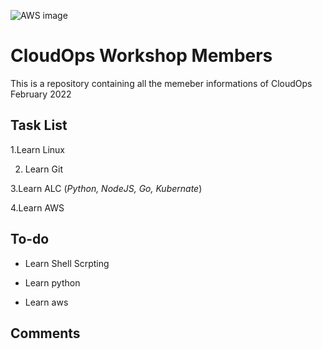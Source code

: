 ![AWS image](https://gisuser.com/wp-content/uploads/2018/08/2000px-Amazon_Web_Services_Logo.svg_.png)
# CloudOps Workshop Members
This is a repository containing all the memeber informations of CloudOps February 2022

## Task List

 1.Learn Linux

 2. Learn Git

 3.Learn ALC (*Python, NodeJS, Go, Kubernate*)


 4.Learn AWS


## To-do
 - Learn Shell Scrpting

 - Learn python

 - Learn aws



## Comments 
